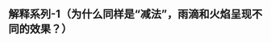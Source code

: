 ## 解释系列-1（为什么同样是“减法”，雨滴和火焰呈现不同的效果？）
<preview path="../demo/shaderToy/shaderToy/rainAndFire2.vue"></preview>
